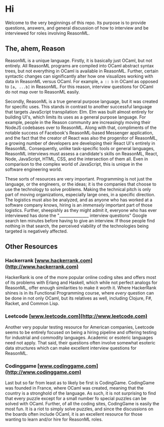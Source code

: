 # Hi
Welcome to the very beginnings of this repo. Its purpose is to provide questions, answers, and general discussion of how to interview and be interviewed for roles involving ReasonML.

## The, ahem, Reason
ReasonML is a unique language. Firstly, it is basically just OCaml, but not entirely. All ReasonML programs are compiled into OCaml abstract syntax trees, but not everything in OCaml is available in ReasonML. Further, certain syntactic changes can significantly alter how one visualizes working with data in ReasonML versus OCaml. For example, ```a :: b``` in OCaml as opposed to ```[a, ...b]``` in ReasonML. For this reason, interview questions for OCaml do not map over to ReasonML easily.

Secondly, ReasonML is a true general purpose language, but it was created for specific uses. This stands in contrast to another successful language that targets JavaScript transpilation: Elm. Elm was built almost entirely for building UI's, which limits its uses as a general purpose language. For example, people in the Reason community are increasingly moving their NodeJS codebases over to ReasonML. Along with that, compliments of the notable success of Facebook's ReasonML-based Messenger application, and the fact that the creator of React was also the progenitor of ReasonML, a growing number of developers are developing their React UI's entirely in ReasonML. Consequently, unlike task-specific tools or general languages, ReasonML interviews must assess a candidate's skills on ReasonML, React, Node, JavaScript, HTML, CSS, and the intersection of them all. Even in comparison to the complex world of JavaScript, this is unique in the software engineering world.

These sorts of resources are very important. Programming is not just the language, or the engineers, or the ideas; it is the companies that choose to use the technology to solve problems. Making the technical pitch is only part of moving organizations, especially large ones, in a specific direction. The logistics must also be analyzed, and as anyone who has worked at a software company knows, hiring is an _immensely_ important part of those logistics. Further, sheepishly as they might admit it, everyone who has ever interviewed has done the "_______________ interview questions" Google search ten minutes before having to give an interview. If those people find nothing in that search, the perceived viability of the technologies being targeted is negatively affected.

## Other Resources

### Hackerrank [www.hackerrank.com](http://www.hackerrank.com)
HackerRank is one of the more popular online coding sites and offers most of its problems with Erlang and Haskell, which while not perfect analogs for ReasonML, offer enough similarities to make it worth it. Where HackerRank shines is in its Functional Programming course, where _every_ question can be done in not only OCaml, but its relatives as well, including Clojure, F#, Racket, and Common Lisp.

### Leetcode [www.leetcode.com](http://www.leetcode.com)
Another very popular testing resource for American companies, Leetcode seems to be entirely focused on being a hiring pipeline  and offering testing for industrial and commodity languages. Academic or esoteric languages need not apply. That said, their questions often involve somewhat esoteric data structures which can make excellent interview questions for ReasonML.

### Codinggame [www.codinggame.com](http://www.codinggame.com)
Last but so far from least as to likely be first is CodingGame. CodingGame was founded in France, where OCaml was created, meaning that the country is a stronghold of the language. As such, it is not surprising to find that every puzzle except for a small number fo special puzzles can be solved with OCaml. Further, of all the coding sites, CodingGame is easily the most fun. It is a riot to simply solve puzzles, and since the discussions on the boards often include OCaml, it is an excellent resource for those wanting to learn and/or hire for ReasonML roles.
